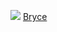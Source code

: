 
<p><img src="https://avatars.githubusercontent.com/u/470058?s=48&v=4" class="gsc-avatar">  <a href="https://github.com/abnceo" target="_blank">Bryce</a></p>
